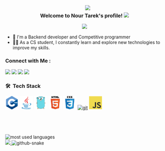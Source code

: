 
<img width="250" align="right" src="https://c.tenor.com/_DOBjnGspYAAAAAM/code-coding.gif">

<h3 align="center">
  Welcome to Nour Tarek's profile!
  <img src="https://media.giphy.com/media/hvRJCLFzcasrR4ia7z/giphy.gif" width="28">
</h3>

<!-- Typing SVG by DenverCoder1 - https://github.com/DenverCoder1/readme-typing-svg -->
<p align="center">
  <a href="https://github.com/DenverCoder1/readme-typing-svg"><img src="https://readme-typing-svg.herokuapp.com/?lines=Backend%20web%20developer;Always%20learning%20new%20things&font=Fira%20Code&center=true&width=440&height=45&color=f75c7e&vCenter=true&size=22"></a>
</p> 

- 🏢 I'm a Backend developer and Competitive programmer
- 👨‍💻 As a CS student, I constantly learn and explore new technologies to improve my skills.



### Connect with Me :

<a href="https://linkedin.com/in/nour-tarek-18a637208" target="_blank"><img src="https://img.shields.io/badge/Nour%20Tarek-0077B5?style=for-the-badge&logo=Linkedin&logoColor=white"/></a>
<a href="https://t.me/Nour_Tarek_Nour" target="_blank"><img src="https://img.shields.io/badge/-Nour%20Tarek-0077B5?style=for-the-badge&logo=Telegram&logoColor=white"/></a>
<a href="https://www.facebook.com/nour.tarek.73113528/" target="_blank"><img src="https://img.shields.io/badge/-Nour%20Tarek-0077B5?style=for-the-badge&logo=Facebook&logoColor=white"/></a>
<a href="https://codeforces.com/profile/nourtarek202" target="_blank"><img src="https://img.shields.io/badge/-Nour%20Tarek202-0077B5?style=for-the-badge&logo=Codeforces&logoColor=white"/></a>



### 🛠 &nbsp;Tech Stack

<p><a target="_blank" href="https://raw.githubusercontent.com/devicons/devicon/master/icons/cplusplus/cplusplus-original.svg" style="display: inline-block;"><img src="https://raw.githubusercontent.com/devicons/devicon/master/icons/cplusplus/cplusplus-original.svg" alt="cplusplus" width="42" height="42" /></a>
<a target="_blank" href="https://raw.githubusercontent.com/devicons/devicon/master/icons/java/java-original.svg" style="display: inline-block;"><img src="https://raw.githubusercontent.com/devicons/devicon/master/icons/java/java-original.svg" alt="java" width="42" height="42" /></a>
<a target="_blank" href="https://raw.githubusercontent.com/devicons/devicon/master/icons/go/go-original.svg" style="display: inline-block;"><img src="https://raw.githubusercontent.com/devicons/devicon/master/icons/go/go-original.svg" alt="go" width="42" height="42" /></a>
<a target="_blank" href="https://raw.githubusercontent.com/devicons/devicon/master/icons/html5/html5-original-wordmark.svg" style="display: inline-block;"><img src="https://raw.githubusercontent.com/devicons/devicon/master/icons/html5/html5-original-wordmark.svg" alt="html5" width="42" height="42" /></a>
<a target="_blank" href="https://raw.githubusercontent.com/devicons/devicon/master/icons/css3/css3-original-wordmark.svg" style="display: inline-block;"><img src="https://raw.githubusercontent.com/devicons/devicon/master/icons/css3/css3-original-wordmark.svg" alt="css3" width="42" height="42" /></a>
<a target="_blank" href="https://www.vectorlogo.zone/logos/git-scm/git-scm-icon.svg" style="display: inline-block;"><img src="https://www.vectorlogo.zone/logos/git-scm/git-scm-icon.svg" alt="git" width="42" height="42" /></a>
<a target="_blank" href="https://raw.githubusercontent.com/devicons/devicon/master/icons/javascript/javascript-original.svg" style="display: inline-block;"><img src="https://raw.githubusercontent.com/devicons/devicon/master/icons/javascript/javascript-original.svg" alt="javascript" width="42" height="42" /></a></p>

<p><img align="center" src="https://github-readme-stats.vercel.app/api?username=NourTarek2023&show_icons=true&bg_color=00000000&hide_border=true" alt="" /></p>
<p><img align="center" src="https://github-readme-streak-stats.herokuapp.com?user=NourTarek2023&theme=transparent&hide_border=true&card_height=170" alt="" /></p>

<img align="left" src="https://github-readme-stats.vercel.app/api/top-langs?username=NourTarek2023&show_icons=true&locale=en&layout=compact&theme=transparent&hide_border=true" alt="most used languages" />
<br>
<a href="https://komarev.com/ghpvc/?username=NourTarek2023&style=for-the-badge">
    <img src="https://komarev.com/ghpvc/?username=NourTarek2023&style=for-the-badge">
</a>

<picture>
  <source media="(prefers-color-scheme: dark)" srcset="https://raw.githubusercontent.com/tobiasmeyhoefer/tobiasmeyhoefer/output/github-snake-dark.svg" />
  <source media="(prefers-color-scheme: light)" srcset="https://raw.githubusercontent.com/tobiasmeyhoefer/tobiasmeyhoefer/output/github-snake.svg" />
  <img alt="github-snake" src="https://raw.githubusercontent.com/tobiasmeyhoefer/tobiasmeyhoefer/output/github-snake.svg" />
</picture>
